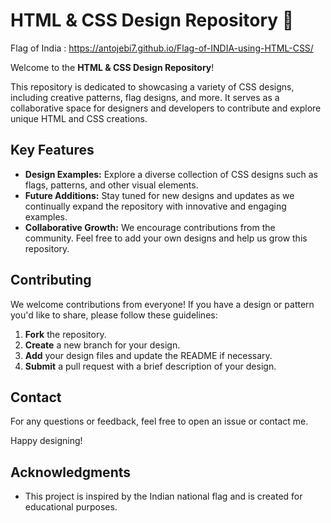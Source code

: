 # HTML & CSS Design Repository 🎨

Flag of India :
https://antojebi7.github.io/Flag-of-INDIA-using-HTML-CSS/

Welcome to the **HTML & CSS Design Repository**!

This repository is dedicated to showcasing a variety of CSS designs, including creative patterns, flag designs, and more. It serves as a collaborative space for designers and developers to contribute and explore unique HTML and CSS creations.

## Key Features

- **Design Examples:** Explore a diverse collection of CSS designs such as flags, patterns, and other visual elements.
- **Future Additions:** Stay tuned for new designs and updates as we continually expand the repository with innovative and engaging examples.
- **Collaborative Growth:** We encourage contributions from the community. Feel free to add your own designs and help us grow this repository.

## Contributing

We welcome contributions from everyone! If you have a design or pattern you'd like to share, please follow these guidelines:

1. **Fork** the repository.
2. **Create** a new branch for your design.
3. **Add** your design files and update the README if necessary.
4. **Submit** a pull request with a brief description of your design.

## Contact

For any questions or feedback, feel free to open an issue or contact me.

Happy designing!


## Acknowledgments

- This project is inspired by the Indian national flag and is created for educational purposes.


